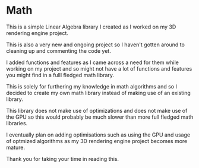 # Math

This is a simple Linear Algebra library I created as I worked on my 3D rendering engine project. 

This is also a very new and ongoing project so I haven't gotten around to cleaning up and commenting the code yet.

I added functions and features as I came across a need for them while working on my project and so 
might not have a lot of functions and features you might find in a fulll fledged math library.

This is solely for furthering my knowledge in math algorithms and so I decided to create my own math library instead of making use 
of an existing library.

This library does not make use of optimizations and does not make use of the GPU so this would probably be much slower than more 
full fledged math libraries.

I eventually plan on adding optimisations such as using the GPU and usage of optmized algorithms as my 3D rendering engine project 
becomes more mature. 

Thank you for taking your time in reading this.
